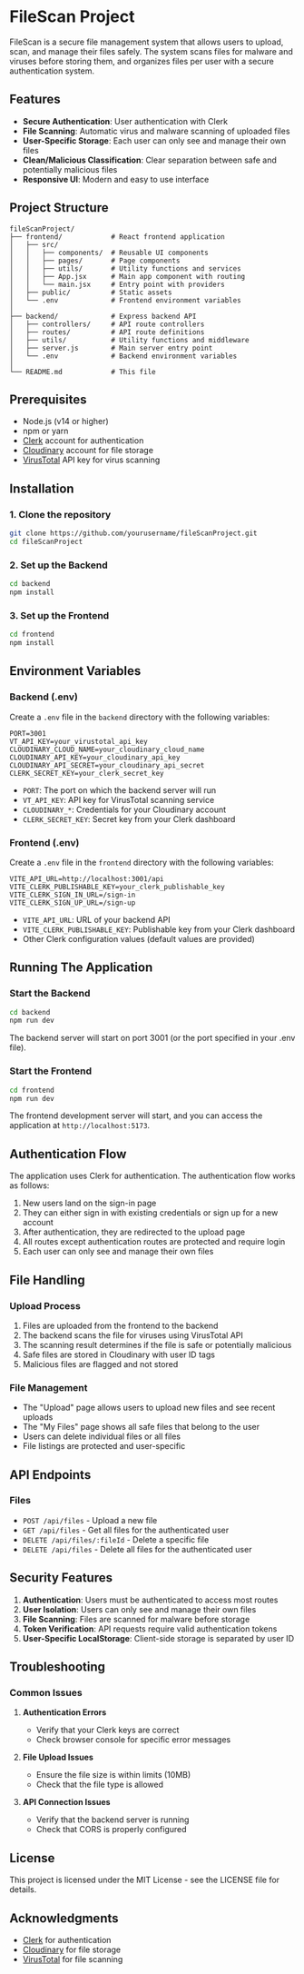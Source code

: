 # FileScan Project

FileScan is a secure file management system that allows users to upload, scan, and manage their files safely. The system scans files for malware and viruses before storing them, and organizes files per user with a secure authentication system.

## Features

- **Secure Authentication**: User authentication with Clerk
- **File Scanning**: Automatic virus and malware scanning of uploaded files
- **User-Specific Storage**: Each user can only see and manage their own files
- **Clean/Malicious Classification**: Clear separation between safe and potentially malicious files
- **Responsive UI**: Modern and easy to use interface

## Project Structure

```
fileScanProject/
├── frontend/            # React frontend application
│   ├── src/
│   │   ├── components/  # Reusable UI components
│   │   ├── pages/       # Page components
│   │   ├── utils/       # Utility functions and services
│   │   ├── App.jsx      # Main app component with routing
│   │   └── main.jsx     # Entry point with providers
│   ├── public/          # Static assets
│   └── .env             # Frontend environment variables
│
├── backend/             # Express backend API
│   ├── controllers/     # API route controllers
│   ├── routes/          # API route definitions
│   ├── utils/           # Utility functions and middleware
│   ├── server.js        # Main server entry point
│   └── .env             # Backend environment variables
│
└── README.md            # This file
```

## Prerequisites

- Node.js (v14 or higher)
- npm or yarn
- [Clerk](https://clerk.com/) account for authentication
- [Cloudinary](https://cloudinary.com/) account for file storage
- [VirusTotal](https://www.virustotal.com/) API key for virus scanning

## Installation

### 1. Clone the repository

```bash
git clone https://github.com/yourusername/fileScanProject.git
cd fileScanProject
```

### 2. Set up the Backend

```bash
cd backend
npm install
```

### 3. Set up the Frontend

```bash
cd frontend
npm install
```

## Environment Variables

### Backend (.env)

Create a `.env` file in the `backend` directory with the following variables:

```
PORT=3001
VT_API_KEY=your_virustotal_api_key
CLOUDINARY_CLOUD_NAME=your_cloudinary_cloud_name
CLOUDINARY_API_KEY=your_cloudinary_api_key
CLOUDINARY_API_SECRET=your_cloudinary_api_secret
CLERK_SECRET_KEY=your_clerk_secret_key
```

- `PORT`: The port on which the backend server will run
- `VT_API_KEY`: API key for VirusTotal scanning service
- `CLOUDINARY_*`: Credentials for your Cloudinary account
- `CLERK_SECRET_KEY`: Secret key from your Clerk dashboard

### Frontend (.env)

Create a `.env` file in the `frontend` directory with the following variables:

```
VITE_API_URL=http://localhost:3001/api
VITE_CLERK_PUBLISHABLE_KEY=your_clerk_publishable_key
VITE_CLERK_SIGN_IN_URL=/sign-in
VITE_CLERK_SIGN_UP_URL=/sign-up
```

- `VITE_API_URL`: URL of your backend API
- `VITE_CLERK_PUBLISHABLE_KEY`: Publishable key from your Clerk dashboard
- Other Clerk configuration values (default values are provided)

## Running The Application

### Start the Backend

```bash
cd backend
npm run dev
```

The backend server will start on port 3001 (or the port specified in your .env file).

### Start the Frontend

```bash
cd frontend
npm run dev
```

The frontend development server will start, and you can access the application at `http://localhost:5173`.

## Authentication Flow

The application uses Clerk for authentication. The authentication flow works as follows:

1. New users land on the sign-in page
2. They can either sign in with existing credentials or sign up for a new account
3. After authentication, they are redirected to the upload page
4. All routes except authentication routes are protected and require login
5. Each user can only see and manage their own files

## File Handling

### Upload Process

1. Files are uploaded from the frontend to the backend
2. The backend scans the file for viruses using VirusTotal API
3. The scanning result determines if the file is safe or potentially malicious
4. Safe files are stored in Cloudinary with user ID tags
5. Malicious files are flagged and not stored

### File Management

- The "Upload" page allows users to upload new files and see recent uploads
- The "My Files" page shows all safe files that belong to the user
- Users can delete individual files or all files
- File listings are protected and user-specific

## API Endpoints

### Files

- `POST /api/files` - Upload a new file
- `GET /api/files` - Get all files for the authenticated user
- `DELETE /api/files/:fileId` - Delete a specific file
- `DELETE /api/files` - Delete all files for the authenticated user

## Security Features

1. **Authentication**: Users must be authenticated to access most routes
2. **User Isolation**: Users can only see and manage their own files
3. **File Scanning**: Files are scanned for malware before storage
4. **Token Verification**: API requests require valid authentication tokens
5. **User-Specific LocalStorage**: Client-side storage is separated by user ID

## Troubleshooting

### Common Issues

1. **Authentication Errors**

   - Verify that your Clerk keys are correct
   - Check browser console for specific error messages

2. **File Upload Issues**

   - Ensure the file size is within limits (10MB)
   - Check that the file type is allowed

3. **API Connection Issues**
   - Verify that the backend server is running
   - Check that CORS is properly configured

## License

This project is licensed under the MIT License - see the LICENSE file for details.

## Acknowledgments

- [Clerk](https://clerk.com/) for authentication
- [Cloudinary](https://cloudinary.com/) for file storage
- [VirusTotal](https://www.virustotal.com/) for file scanning
